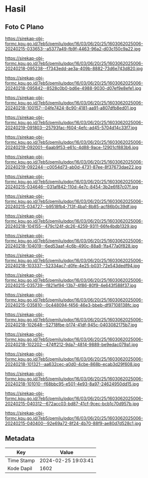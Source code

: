 # Hasil

## Foto C Plano

https://sirekap-obj-formc.kpu.go.id/7eb5/pemilu/pdpr/16/03/06/20/25/1603062025006-20240215-033653--a5377a49-fb9f-4463-96a2-d03c150c9a22.jpg

https://sirekap-obj-formc.kpu.go.id/7eb5/pemilu/pdpr/16/03/06/20/25/1603062025006-20240218-095238--f7343edd-ae3a-409b-8882-73d6e743d820.jpg

https://sirekap-obj-formc.kpu.go.id/7eb5/pemilu/pdpr/16/03/06/20/25/1603062025006-20240218-095842--8528c0b0-bd6e-4988-9030-d07ef9e8efe1.jpg

https://sirekap-obj-formc.kpu.go.id/7eb5/pemilu/pdpr/16/03/06/20/25/1603062025006-20240218-100157--04fe7424-8c90-4181-aa91-a807dfb8ed01.jpg

https://sirekap-obj-formc.kpu.go.id/7eb5/pemilu/pdpr/16/03/06/20/25/1603062025006-20240219-091803--25793fac-f604-4efc-ad45-5704d14c33f7.jpg

https://sirekap-obj-formc.kpu.go.id/7eb5/pemilu/pdpr/16/03/06/20/25/1603062025006-20240219-092001--6aab9f53-e61c-4d88-9ace-12901cf883b6.jpg

https://sirekap-obj-formc.kpu.go.id/7eb5/pemilu/pdpr/16/03/06/20/25/1603062025006-20240219-092244--c0054d73-ab0d-4731-87ee-8f37673dae22.jpg

https://sirekap-obj-formc.kpu.go.id/7eb5/pemilu/pdpr/16/03/06/20/25/1603062025006-20240215-034646--031af842-110d-4e7c-8454-3b2e6f87c07f.jpg

https://sirekap-obj-formc.kpu.go.id/7eb5/pemilu/pdpr/16/03/06/20/25/1603062025006-20240215-034727--b9518fb4-713f-4ba1-8b85-acf86b0c39df.jpg

https://sirekap-obj-formc.kpu.go.id/7eb5/pemilu/pdpr/16/03/06/20/25/1603062025006-20240218-104155--479c124f-dc26-4259-9311-66fe4bdb1329.jpg

https://sirekap-obj-formc.kpu.go.id/7eb5/pemilu/pdpr/16/03/06/20/25/1603062025006-20240218-104019--6ed53aaf-4c6b-490c-88a8-1fa477a0f828.jpg

https://sirekap-obj-formc.kpu.go.id/7eb5/pemilu/pdpr/16/03/06/20/25/1603062025006-20240218-103337--52334ac7-d0fe-4e25-b031-72e543dedf94.jpg

https://sirekap-obj-formc.kpu.go.id/7eb5/pemilu/pdpr/16/03/06/20/25/1603062025006-20240215-035739--f821ef94-13b7-4f86-80f9-4e643f588f37.jpg

https://sirekap-obj-formc.kpu.go.id/7eb5/pemilu/pdpr/16/03/06/20/25/1603062025006-20240215-035810--0c448094-f456-46e3-bbeb-df97108138fc.jpg

https://sirekap-obj-formc.kpu.go.id/7eb5/pemilu/pdpr/16/03/06/20/25/1603062025006-20240218-102648--52718fbe-b174-41df-945c-0403082175b7.jpg

https://sirekap-obj-formc.kpu.go.id/7eb5/pemilu/pdpr/16/03/06/20/25/1603062025006-20240218-102202--474ff212-9da7-4814-9889-be9edac079a1.jpg

https://sirekap-obj-formc.kpu.go.id/7eb5/pemilu/pdpr/16/03/06/20/25/1603062025006-20240218-101321--aa632cec-a0d0-4cbe-868b-ecab3d29f608.jpg

https://sirekap-obj-formc.kpu.go.id/7eb5/pemilu/pdpr/16/03/06/20/25/1603062025006-20240218-101010--f68bbc95-e501-4e93-8a97-24624950dd15.jpg

https://sirekap-obj-formc.kpu.go.id/7eb5/pemilu/pdpr/16/03/06/20/25/1603062025006-20240215-040312--672acc03-bd87-41cf-9cec-bcb1c70d957b.jpg

https://sirekap-obj-formc.kpu.go.id/7eb5/pemilu/pdpr/16/03/06/20/25/1603062025006-20240215-040400--92e69a72-8f24-4b70-88f9-ae80d7d528c1.jpg


## Metadata

| Key        | Value               |
| ---------- | ------------------- |
| Time Stamp | 2024-02-25 19:03:41 |
| Kode Dapil | 1602                |



